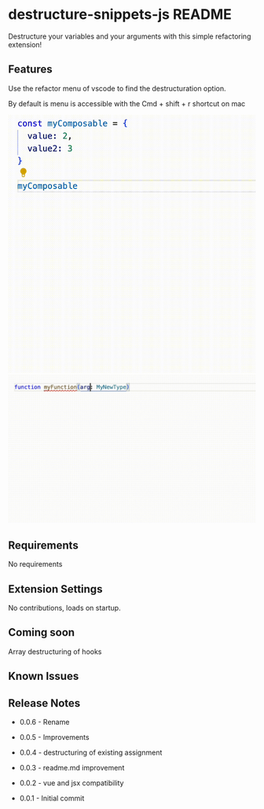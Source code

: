 # destructure-snippets-js README

Destructure your variables and your arguments with this simple refactoring extension!

## Features

Use the refactor menu of vscode to find the destructuration option.

By default is menu is accessible with the Cmd + shift + r shortcut on mac

![Destructure objects!](images/extractcomposable.gif)
![Destructure function arguments!](images/extractvariable.gif)

## Requirements

No requirements

## Extension Settings

No contributions, loads on startup.

## Coming soon

Array destructuring of hooks

## Known Issues

## Release Notes
- 0.0.6 - Rename

- 0.0.5 - Improvements

- 0.0.4 - destructuring of existing assignment

- 0.0.3 - readme.md improvement

- 0.0.2 - vue and jsx compatibility

- 0.0.1 - Initial commit